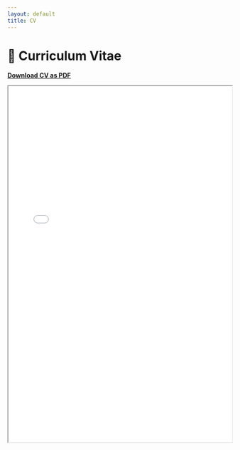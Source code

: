 ```yaml
---
layout: default
title: CV
---
```


# 📄 Curriculum Vitae

[**Download CV as PDF**](assets/CV.pdf)

<iframe src="assets/CV.pdf" width="100%" height="800px"></iframe>
